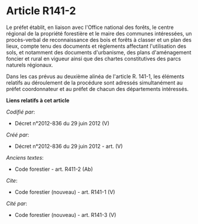 # Article R141-2

Le préfet établit, en liaison avec l'Office national des forêts, le centre régional de la propriété forestière et le maire
des communes intéressées, un procès-verbal de reconnaissance des bois et forêts à classer et un plan des lieux, compte tenu
des documents et règlements affectant l'utilisation des sols, et notamment des documents d'urbanisme, des plans d'aménagement
foncier et rural en vigueur ainsi que des chartes constitutives des parcs naturels régionaux.

Dans les cas prévus au deuxième alinéa de l'article R. 141-1, les éléments relatifs au déroulement de la procédure sont
adressés simultanément au préfet coordonnateur et au préfet de chacun des départements intéressés.

**Liens relatifs à cet article**

_Codifié par_:

  - Décret n°2012-836 du 29 juin 2012 (V)

_Créé par_:

  - Décret n°2012-836 du 29 juin 2012 - art. (V)

_Anciens textes_:

  - Code forestier - art. R411-2 (Ab)

_Cite_:

  - Code forestier (nouveau) - art. R141-1 (V)

_Cité par_:

  - Code forestier (nouveau) - art. R141-3 (V)
